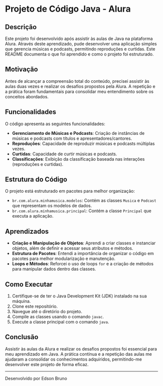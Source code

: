# Projeto de Código Java - Alura

## Descrição

Este projeto foi desenvolvido após assistir às aulas de Java na plataforma Alura. Através deste aprendizado, pude desenvolver uma aplicação simples que gerencia músicas e podcasts, permitindo reproduções e curtidas. Este README documenta o que foi aprendido e como o projeto foi estruturado.

## Motivação

Antes de alcançar a compreensão total do conteúdo, precisei assistir às aulas duas vezes e realizar os desafios propostos pela Alura. A repetição e a prática foram fundamentais para consolidar meu entendimento sobre os conceitos abordados.

## Funcionalidades

O código apresenta as seguintes funcionalidades:

- **Gerenciamento de Músicas e Podcasts**: Criação de instâncias de músicas e podcasts com títulos e apresentadores/cantores.
- **Reproduções**: Capacidade de reproduzir músicas e podcasts múltiplas vezes.
- **Curtidas**: Capacidade de curtir músicas e podcasts.
- **Classificações**: Exibição da classificação baseada nas interações (reproduções e curtidas).

## Estrutura do Código

O projeto está estruturado em pacotes para melhor organização:

- `br.com.alura.minhamusica.modelos`: Contém as classes `Musica` e `Podcast` que representam os modelos de dados.
- `br.com.alura.minhamusica.principal`: Contém a classe `Principal` que executa a aplicação.

## Aprendizados

- **Criação e Manipulação de Objetos**: Aprendi a criar classes e instanciar objetos, além de definir e acessar seus atributos e métodos.
- **Estrutura de Pacotes**: Entendi a importância de organizar o código em pacotes para melhor modularização e manutenção.
- **Loops e Métodos**: Reforcei o uso de loops `for` e a criação de métodos para manipular dados dentro das classes.

## Como Executar

1. Certifique-se de ter o Java Development Kit (JDK) instalado na sua máquina.
2. Clone este repositório.
3. Navegue até o diretório do projeto.
4. Compile as classes usando o comando `javac`.
5. Execute a classe principal com o comando `java`.

## Conclusão

Assistir às aulas da Alura e realizar os desafios propostos foi essencial para meu aprendizado em Java. A prática contínua e a repetição das aulas me ajudaram a consolidar os conhecimentos adquiridos, permitindo-me desenvolver este projeto de forma eficaz.

---

Desenvolvido por Edson Bruno
